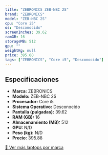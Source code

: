 ```yaml
---
title: "ZEBRONICS ZEB-NBC 2S"
brand: "ZEBRONICS"
model: "ZEB-NBC 2S"
cpu: "Core i5"
os: "Desconocido"
screenInches: 39.62
ramGB: 16
storageMB: 512
gpu: ""
weightKg: null
price: 395.88
tags: ["ZEBRONICS", "Core i5", "Desconocido"]
---
```

## Especificaciones

- **Marca:** ZEBRONICS
- **Modelo:** ZEB-NBC 2S
- **Procesador:** Core i5
- **Sistema Operativo:** Desconocido
- **Pantalla (pulgadas):** 39.62
- **RAM (GB):** 16
- **Almacenamiento (MB):** 512
- **GPU:** N/D
- **Peso (kg):** N/D
- **Precio:** 395.88

[:rocket: Ver más laptops por marca](/brand/zebronics)
